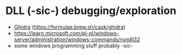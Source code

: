 # DLL (-sic-) debugging/exploration

- [Ghidra](https://ghidra-sre.org) (https://formulae.brew.sh/cask/ghidra)
- https://learn.microsoft.com/pl-pl/windows-server/administration/windows-commands/rundll32
- some windows programming stuff probably -sic-
